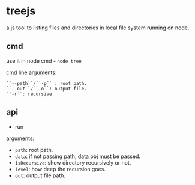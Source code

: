 treejs
======

a js tool to listing files and directories in local file system running on node.

cmd
----------

use it in node cmd - ``node tree``

cmd line arguments:

	``--path``/``-p`` : root path.
	``--out``/``-o``: output file.
	``-r``: recursive

api
----------

* run

arguments:
 * ``path``: root path.
 * ``data``: if not passing path, data obj must be passed.
 * ``isRecursive``: show directory recursively or not.
 * ``level``: how deep the recursion goes.
 * ``out``: output file path.

